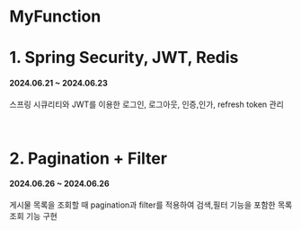 # MyFunction


# 1. Spring Security, JWT, Redis
#### 2024.06.21 ~ 2024.06.23
스프링 시큐리티와 JWT를 이용한 로그인, 로그아웃, 인증,인가, refresh token 관리

<br>

# 2. Pagination + Filter
#### 2024.06.26 ~ 2024.06.26
게시물 목록을 조회할 때 pagination과 filter를 적용하여 검색,필터 기능을 포함한 목록 조회 기능 구현

